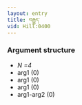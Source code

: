 ```yaml
---
layout: entry
title: བརྒྱུད་
vid: Hill:0400
---
```

### Argument structure
* _N =4_
* arg1 (0)
* arg1 (0)
* arg1 (0)
* arg1-arg2 (0)
